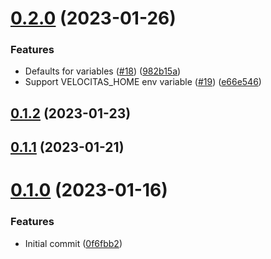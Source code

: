 # [0.2.0](https://github.com/eclipse-velocitas/velocitas-cli/compare/v0.1.2...v0.2.0) (2023-01-26)


### Features

* Defaults for variables ([#18](https://github.com/eclipse-velocitas/velocitas-cli/issues/18)) ([982b15a](https://github.com/eclipse-velocitas/velocitas-cli/commit/982b15a18a6893e9079a9d5710add635324725af))
* Support VELOCITAS_HOME env variable ([#19](https://github.com/eclipse-velocitas/velocitas-cli/issues/19)) ([e66e546](https://github.com/eclipse-velocitas/velocitas-cli/commit/e66e546926599f50f959be43f0d44d2990a2d7ac))



## [0.1.2](https://github.com/eclipse-velocitas/velocitas-cli/compare/v0.1.1...v0.1.2) (2023-01-23)



## [0.1.1](https://github.com/eclipse-velocitas/velocitas-cli/compare/v0.1.0...v0.1.1) (2023-01-21)



# [0.1.0](https://github.com/eclipse-velocitas/velocitas-cli/compare/0f6fbb264e5bf810c628bc9b9220cfa275da549f...v0.1.0) (2023-01-16)


### Features

* Initial commit ([0f6fbb2](https://github.com/eclipse-velocitas/velocitas-cli/commit/0f6fbb264e5bf810c628bc9b9220cfa275da549f))



